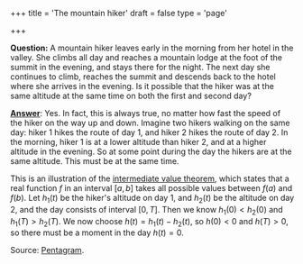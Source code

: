 +++
title = 'The mountain hiker'
draft = false
type = 'page'

+++

**Question:** A mountain hiker leaves early in the morning from her hotel in the valley. She climbs all day and reaches a mountain lodge at the foot of the summit in the evening, and stays there for the night. The next day she continues to climb, reaches the summit and descends back to the hotel where she arrives in the evening. Is it possible that the hiker was at the same altitude at the same time on both the first and second day?

[**Answer**](/puzzles/mountain_hiker/): Yes. In fact, this is always true, no matter how fast the speed of the hiker on the way up and down. Imagine two hikers walking on the same day: hiker 1 hikes the route of day 1, and hiker 2 hikes the route of day 2. In the morning, hiker 1 is at a lower altitude than hiker 2, and at a higher altitude in the evening. So at some point during the day the hikers are at the same altitude. This must be at the same time.

This is an illustration of the [intermediate value theorem](https://en.wikipedia.org/wiki/Intermediate_value_theorem), which states that a real function $f$ in an interval $[a,b]$ takes all possible values between $f(a)$ and $f(b)$. Let $h_1(t)$ be the hiker's altitude on day 1, and $h_2(t)$ be the altitude on day 2, and the day consists of interval $[0,T]$. Then we know $h_1(0)<h_2(0)$ and $h_1(T)>h_2(T)$. We now choose $h(t)=h_1(t)-h_2(t)$, so $h(0)<0$ and $h(T)>0$, so there must be a moment in the day $h( t)=0$.

Source: [Pentagram](/puzzles/#literature).
